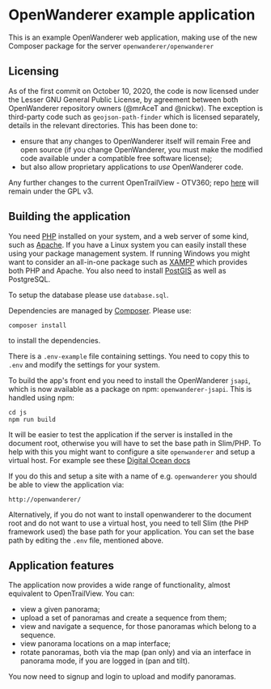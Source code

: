 OpenWanderer example application 
================================

This is an example OpenWanderer web application, making use of the new Composer package for the server `openwanderer/openwanderer`

Licensing
---------

As of the first commit on October 10, 2020, the code is now licensed under the Lesser GNU General Public License, by agreement between both OpenWanderer repository owners (@mrAceT and @nickw). The exception is third-party code such as `geojson-path-finder` which is licensed separately, details in the relevant directories. This has been done to:

- ensure that any changes to OpenWanderer itself will remain Free and open source (if you change OpenWanderer, you must make the modified code available under a compatible free software license); 
- but also allow proprietary applications to *use* OpenWanderer code.

Any further changes to the current OpenTrailView - OTV360; repo [here](https://gitlab.com/nickw1/opentrailview) will remain under the GPL v3.

Building the application 
------------------------

You need [PHP](https://php,net) installed on your system, and a web server of some kind, such as [Apache](https://apache.org). If you have a Linux system you can easily install these using your package management system. If running Windows you might want to consider an all-in-one package such as [XAMPP](https://www.apachefriends.org/download.html) which provides both PHP and Apache. You also need to install [PostGIS](https://postgis.net) as well as PostgreSQL.

To setup the database please use `database.sql`.

Dependencies are managed by [Composer](https://getcomposer.org). Please use:

`composer install`

to install the dependencies.

There is a `.env-example` file containing settings. You need to copy this to `.env` and modify the settings for your system.

To build the app's front end you need to install the OpenWanderer `jsapi`, which is now available as a package on npm: `openwanderer-jsapi`. This is handled using npm: 

```
cd js
npm run build
```

It will be easier to test the application if the server is installed in the document root, otherwise you will have to set the base path in Slim/PHP. To help with this you might want to configure a site `openwanderer` and setup a virtual host. 
For example see these [Digital Ocean docs](https://www.digitalocean.com/community/tutorials/how-to-set-up-apache-virtual-hosts-on-ubuntu-18-04)

If you do this and setup a site with a name of e.g. `openwanderer` you should be able to view the application via:

`http://openwanderer/`

Alternatively, if you do not want to install openwanderer to the document root and do not want to use a virtual host, you need to tell Slim (the PHP framework used) the base path for your application. You can set the base path by editing the `.env` file, mentioned above. 

Application features
--------------------

The application now provides a wide range of functionality, almost equivalent
to OpenTrailView. You can: 

- view a given panorama;
- upload a set of panoramas and create a sequence from them;
- view and navigate a sequence, for those panoramas which belong to a sequence.
- view panorama locations on a map interface; 
- rotate panoramas, both via the map (pan only) and via an interface in panorama mode, if you are logged in (pan and tilt).

You now need to signup and login to upload and modify panoramas.
